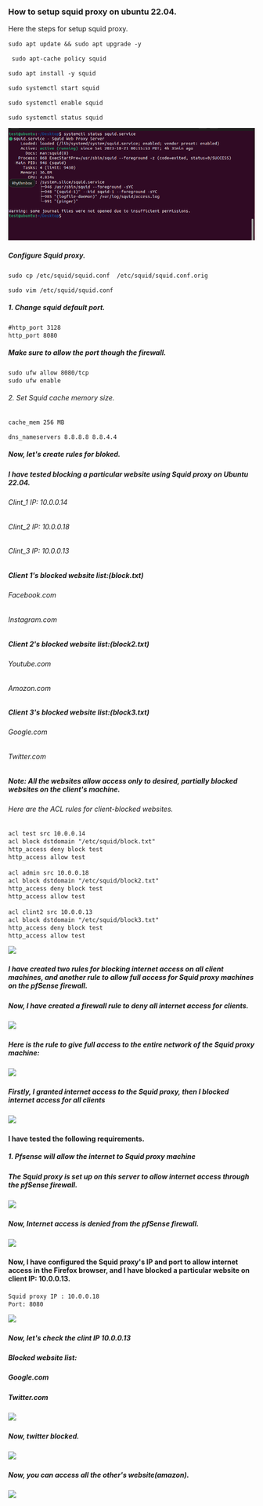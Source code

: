 
### How to setup squid proxy on ubuntu 22.04.

Here the steps for setup squid proxy.

```
sudo apt update && sudo apt upgrade -y
```

```
 sudo apt-cache policy squid
```

```
sudo apt install -y squid
```

```
sudo systemctl start squid
```

```
sudo systemctl enable squid

```

```
sudo systemctl status squid
```
 ![](./status.PNG)



##### Configure Squid proxy.

```
sudo cp /etc/squid/squid.conf  /etc/squid/squid.conf.orig
```

 ```
 sudo vim /etc/squid/squid.conf
 ```

##### 1. Change squid default port.
```
#http_port 3128
http_port 8080
```
##### Make sure to allow the port though the firewall.
```
sudo ufw allow 8080/tcp
sudo ufw enable
```

###### 2. Set Squid cache memory size.

```
cache_mem 256 MB
```

```
dns_nameservers 8.8.8.8 8.8.4.4
```



##### Now, let's create rules for bloked.


##### I have tested blocking a particular website using Squid proxy on Ubuntu 22.04.

###### Clint_1 IP: 10.0.0.14
###### Clint_2 IP: 10.0.0.18
###### Clint_3 IP: 10.0.0.13

##### Client 1's blocked website list:(block.txt)
###### Facebook.com
###### Instagram.com

##### Client 2's blocked website list:(block2.txt)
###### Youtube.com
###### Amozon.com

##### Client 3's blocked website list:(block3.txt)
###### Google.com
###### Twitter.com

##### Note: All the websites allow access only to desired, partially blocked websites on the client's machine.

###### Here are the ACL rules for client-blocked websites.


```
acl test src 10.0.0.14
acl block dstdomain "/etc/squid/block.txt"
http_access deny block test
http_access allow test

acl admin src 10.0.0.18
acl block dstdomain "/etc/squid/block2.txt"
http_access deny block test
http_access allow test

acl clint2 src 10.0.0.13
acl block dstdomain "/etc/squid/block3.txt"
http_access deny block test
http_access allow test

```



![](/acl.PNG)


##### I have created two rules for blocking internet access on all client machines, and another rule to allow full access for Squid proxy machines on the pfSense firewall.



##### Now, I have created a firewall rule to deny all internet access for clients.
![](/deny_internt.PNG)

##### Here is the rule to give full access to the entire network of the Squid proxy machine:

![](/squid_clint.PNG)


#####  Firstly, I granted internet access to the Squid proxy, then I blocked internet access for all clients

![](/rule_list.PNG)



#### I have tested the following requirements.

##### 1. Pfsense will allow the internet to Squid proxy machine
 
##### The Squid proxy is set up on this server to allow internet access through the pfSense firewall.

![](/admin.PNG)




##### Now, Internet access is denied from the pfSense firewall.

![](/clint1.PNG)

#### Now, I have configured the Squid proxy's IP and port to allow internet access in the Firefox browser, and I have blocked a particular website on client IP: 10.0.0.13.


```
Squid proxy IP : 10.0.0.18 
Port: 8080
```
![](/proxy.PNG)


##### Now, let's check the clint IP 10.0.0.13
##### Blocked website list:
##### Google.com
##### Twitter.com

![](/proxy_google.PNG)


##### Now, twitter blocked.

![](/proxy_twitter.PNG)



##### Now, you can access all the other's website(amazon).

![](/proxy_amazon.PNG)



